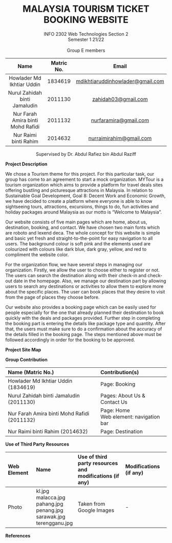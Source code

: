 <h1 align="center">
MALAYSIA TOURISM TICKET BOOKING WEBSITE
  </h1>

<p align="center">
INFO 2302 Web Technologies Section 2 <br>
Semester 1 21/22 <br><br>
Group E members
</p>

<center>
  
| Name                             | Matric No. | Email                           |
| :-------------------------------:| :--------: | :-----------------------------: |
| Howlader Md Ikhtiar Uddin        |1834619     | mdikhtiaruddinhowlader@gmail.com|
| Nurul Zahidah binti Jamaludin    |2011130     | zahidah03@gmail.com             |
|Nur Farah Amira binti Mohd Rafidi |2011132     |nurfaramira@gmail.com            |
|Nur Raimi binti Rahim             |2014632     |nurraimirahim@gmail.com          |
  
</center>

<p align="center">
Supervised by Dr. Abdul Rafiez bin Abdul Raziff
  </p>


**Project Description**
<p> We chose a Tourism theme for this project. For this particular task, our group has come to an agreement to start a mock organization. MYTour is a tourism organization which aims to provide a platform for travel deals sites offering bustling and picturesque attractions in Malaysia. In relation to Sustainable Goal Development, Goal 8: Decent Work and Economic Growth, we have decided to create a platform where everyone is able to know sightseeing tours, attractions, excursions, things to do, fun activities and holiday packages around Malaysia as our motto is “Welcome to Malaysia”. </p>

Our website consists of five main pages which are home, about us, destination, booking, and contact. We have chosen two main fonts which are roboto and lexend deca. The whole concept for this website is simple and basic yet fresh and straight-to-the-point for easy navigation to all users. The background colour is soft pink and the elements used are colourized with colours like dark blue, dark gray, yellow, and red to compliment the website color.

For the organization flow, we have several steps in managing our organization. Firstly, we allow the user to choose either to register or not. The users can search the destination along with their check-in and check-out date in the homepage. Also, we manage our destination part by allowing users to search any destinations or activities to allow them to explore more about the specific places. The user can book  places that they desire to visit from the page of places they choose before.

Our website also provides a booking page which can be easily used for people especially for the one that already planned their destination to book quickly with the deals and packages provided. Further step in completing the booking part is entering the details like package type and quantity. After that, the users must make sure to do a confirmation about the accuracy of the details filled in the booking page. The steps mentioned above must be followed accordingly in order for the booking to be approved.

**Project Site Map**
  









  **Group Contribution**
    
|Name (Matric No.) | Contribution(s) |
| :--- | :---- | 
|Howlader Md Ikhtiar Uddin (1834619) |Page: Booking |
|Nurul Zahidah binti Jamaludin (2011130) | Pages: About Us & Contact Us|
|Nur Farah Amira binti Mohd Rafidi (2011132) |Page: Home <br> Web element: navigation bar|
|Nur Raimi binti Rahim (2014632) |Page: Destination|


 **Use of Third Party Resources**
      
|Web Element| Name |Use of third party resources <br> and modifications (if any) | Modifications (if any) |
| :--- | :---- | :--- | :---- | 
|Photo |kl.jpg <br> malacca.jpg <br> pahang.jpg <br> penang.jpg <br> sarawak.jpg <br> terengganu.jpg |Taken from Google Images| -|





**References**

